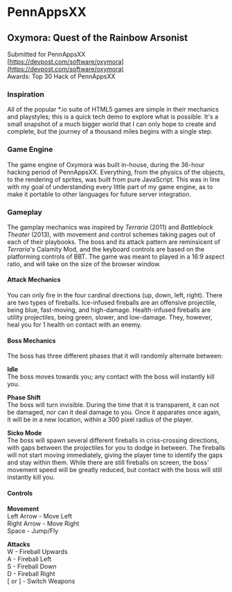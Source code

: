 # PennAppsXX

## Oxymora: Quest of the Rainbow Arsonist

Submitted for PennAppsXX  
[https://devpost.com/software/oxymora](https://devpost.com/software/oxymora)  
Awards: Top 30 Hack of PennAppsXX

### Inspiration

All of the popular \*.io suite of HTML5 games are simple in their mechanics and playstyles; this is a quick tech demo to explore what is possible. It's a small snapshot of a much bigger world that I can only hope to create and complete, but the journey of a thousand miles begins with a single step.

### Game Engine

The game engine of Oxymora was built in-house, during the 36-hour hacking period of PennAppsXX. Everything, from the physics of the objects, to the rendering of sprites, was built from pure JavaScript. This was in line with my goal of understanding every little part of my game engine, as to make it portable to other languages for future server integration.

### Gameplay

The gamplay mechanics was inspired by *Terraria* (2011) and *Battleblock Theater* (2013), with movement and control schemes taking pages out of each of their playbooks. The boss and its attack pattern are reminsicent of *Terraria*'s Calamity Mod, and the keyboard controls are based on the platforming controls of BBT. The game was meant to played in a 16:9 aspect ratio, and will take on the size of the browser window.

#### Attack Mechanics

You can only fire in the four cardinal directions (up, down, left, right). There are two types of fireballs. Ice-infused fireballs are an offensive projectile, being blue, fast-moving, and high-damage. Health-infused fireballs are utility projectiles, being green, slower, and low-damage. They, however, heal you for 1 health on contact with an enemy.

#### Boss Mechanics

The boss has three different phases that it will randomly alternate between:

**Idle**  
The boss moves towards you; any contact with the boss will instantly kill you.

**Phase Shift**  
The boss will turn invisible. During the time that it is transparent, it can not be damaged, nor can it deal damage to you. Once it apparates once again, it will be in a new location, within a 300 pixel radius of the player. 

**Sicko Mode**  
The boss will spawn several different fireballs in criss-crossing directions, with gaps between the projectiles for you to dodge in between. The fireballs will not start moving immediately, giving the player time to identify the gaps and stay within them. While there are still fireballs on screen, the boss' movement speed will be greatly reduced, but contact with the boss will still instantly kill you.

#### Controls

**Movement**  
Left Arrow - Move Left  
Right Arrow - Move Right  
Space - Jump/Fly  

**Attacks**  
W - Fireball Upwards  
A - Fireball Left  
S - Fireball Down  
D - Fireball Right  
\[ or \] - Switch Weapons
